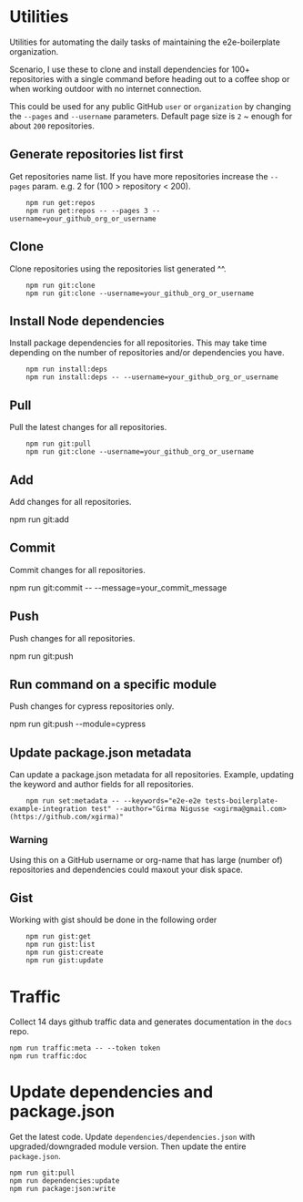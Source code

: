 # Utilities

Utilities for automating the daily tasks of maintaining the e2e-boilerplate organization.

Scenario, I use these to clone and install dependencies for 100+ repositories with a single command before heading out
to a coffee shop or when working outdoor with no internet connection.

This could be used for any public GitHub `user` or `organization` by changing the `--pages` and `--username` parameters.
Default page size is `2` ~ enough for about `200` repositories.

## Generate repositories list first

Get repositories name list. If you have more repositories increase the `--pages` param. e.g. 2 for (100 > repository < 200).

        npm run get:repos
        npm run get:repos -- --pages 3 --username=your_github_org_or_username

## Clone

Clone repositories using the repositories list generated ^^.

        npm run git:clone
        npm run git:clone --username=your_github_org_or_username

## Install Node dependencies

Install package dependencies for all repositories. This may take time depending on the number of repositories and/or dependencies you have.

        npm run install:deps
        npm run install:deps -- --username=your_github_org_or_username

## Pull

Pull the latest changes for all repositories.

        npm run git:pull
        npm run git:clone --username=your_github_org_or_username

## Add

Add changes for all repositories.

npm run git:add

## Commit

Commit changes for all repositories.

npm run git:commit -- --message=your_commit_message

## Push

Push changes for all repositories.

npm run git:push

## Run command on a specific module

Push changes for cypress repositories only.

npm run git:push --module=cypress

## Update package.json metadata

Can update a package.json metadata for all repositories. Example, updating the keyword and author fields for all repositories.

        npm run set:metadata -- --keywords="e2e-e2e tests-boilerplate-example-integration test" --author="Girma Nigusse <xgirma@gmail.com> (https://github.com/xgirma)"

### Warning

Using this on a GitHub username or org-name that has large (number of) repositories and dependencies could maxout your disk space.

## Gist

Working with gist should be done in the following order

        npm run gist:get
        npm run gist:list
        npm run gist:create
        npm run gist:update

# Traffic

Collect 14 days github traffic data and generates documentation in the `docs` repo.

    npm run traffic:meta -- --token token
    npm run traffic:doc

# Update dependencies and package.json

Get the latest code. Update `dependencies/dependencies.json` with upgraded/downgraded module version. Then update the entire `package.json`.

    npm run git:pull
    npm run dependencies:update
    npm run package:json:write
